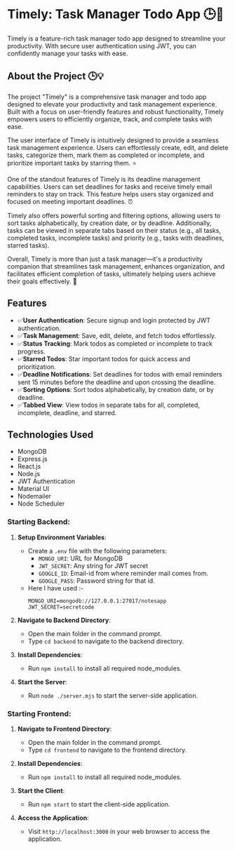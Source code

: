 # Timely: Task Manager Todo App 🕒📝
Timely is a feature-rich task manager todo app designed to streamline your productivity. With secure user authentication using JWT, you can confidently manage your tasks with ease.

## About the Project 🕒💡
The project "Timely" is a comprehensive task manager and todo app designed to elevate your productivity and task management experience. Built with a focus on user-friendly features and robust functionality, Timely empowers users to efficiently organize, track, and complete tasks with ease.

The user interface of Timely is intuitively designed to provide a seamless task management experience. Users can effortlessly create, edit, and delete tasks, categorize them, mark them as completed or incomplete, and prioritize important tasks by starring them. ⭐

One of the standout features of Timely is its deadline management capabilities. Users can set deadlines for tasks and receive timely email reminders to stay on track. This feature helps users stay organized and focused on meeting important deadlines. ⏰

Timely also offers powerful sorting and filtering options, allowing users to sort tasks alphabetically, by creation date, or by deadline. Additionally, tasks can be viewed in separate tabs based on their status (e.g., all tasks, completed tasks, incomplete tasks) and priority (e.g., tasks with deadlines, starred tasks).

Overall, Timely is more than just a task manager—it's a productivity companion that streamlines task management, enhances organization, and facilitates efficient completion of tasks, ultimately helping users achieve their goals effectively. 🚀

## Features
- ✅**User Authentication**: Secure signup and login protected by JWT authentication.
- ✅**Task Management**: Save, edit, delete, and fetch todos effortlessly.
- ✅**Status Tracking**: Mark todos as completed or incomplete to track progress.
- ✅**Starred Todos**: Star important todos for quick access and prioritization.
- ✅**Deadline Notifications**: Set deadlines for todos with email reminders sent 15 minutes before the deadline and upon crossing the deadline.
- ✅**Sorting Options**: Sort todos alphabetically, by creation date, or by deadline.
- ✅**Tabbed View**: View todos in separate tabs for all, completed, incomplete, deadline, and starred.

## Technologies Used
- MongoDB
- Express.js
- React.js
- Node.js
- JWT Authentication
- Material UI 
- Nodemailer
- Node Scheduler

### Starting Backend:

1. **Setup Environment Variables**:
   - Create a `.env` file with the following parameters:
     - `MONGO_URI`: URL for MongoDB
     - `JWT_SECRET`: Any string for JWT secret
     - `GOOGLE_ID`: Email-id from where reminder mail comes from.
     - `GOOGLE_PASS`: Password string for that id.
    - Here I have used :-
        ```
        MONGO_URI=mongodb://127.0.0.1:27017/notesapp
        JWT_SECRET=secretcode
        ```
2. **Navigate to Backend Directory**:
   - Open the main folder in the command prompt.
   - Type `cd backend` to navigate to the backend directory.

3. **Install Dependencies**:
   - Run `npm install` to install all required node_modules.

4. **Start the Server**:
   - Run `node ./server.mjs` to start the server-side application.

### Starting Frontend:

1. **Navigate to Frontend Directory**:
   - Open the main folder in the command prompt.
   - Type `cd frontend` to navigate to the frontend directory.

2. **Install Dependencies**:
   - Run `npm install` to install all required node_modules.

3. **Start the Client**:
   - Run `npm start` to start the client-side application.

4. **Access the Application**:
   - Visit `http://localhost:3000` in your web browser to access the application.
